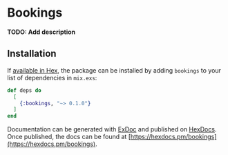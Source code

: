 # Bookings

**TODO: Add description**

## Installation

If [available in Hex](https://hex.pm/docs/publish), the package can be installed
by adding `bookings` to your list of dependencies in `mix.exs`:

```elixir
def deps do
  [
    {:bookings, "~> 0.1.0"}
  ]
end
```

Documentation can be generated with [ExDoc](https://github.com/elixir-lang/ex_doc)
and published on [HexDocs](https://hexdocs.pm). Once published, the docs can
be found at [https://hexdocs.pm/bookings](https://hexdocs.pm/bookings).

